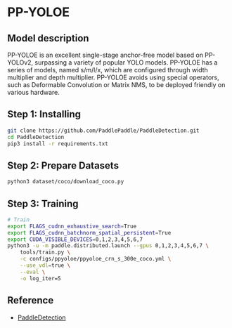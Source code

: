 # PP-YOLOE

## Model description

PP-YOLOE is an excellent single-stage anchor-free model based on PP-YOLOv2, surpassing a variety of popular YOLO models. PP-YOLOE has a series of models, named s/m/l/x, which are configured through width multiplier and depth multiplier. PP-YOLOE avoids using special operators, such as Deformable Convolution or Matrix NMS, to be deployed friendly on various hardware.

## Step 1: Installing

```bash
git clone https://github.com/PaddlePaddle/PaddleDetection.git
cd PaddleDetection
pip3 install -r requirements.txt
```

## Step 2: Prepare Datasets

```bash
python3 dataset/coco/download_coco.py
```

## Step 3: Training

```bash
# Train
export FLAGS_cudnn_exhaustive_search=True
export FLAGS_cudnn_batchnorm_spatial_persistent=True
export CUDA_VISIBLE_DEVICES=0,1,2,3,4,5,6,7
python3 -u -m paddle.distributed.launch --gpus 0,1,2,3,4,5,6,7 \
    tools/train.py \
    -c configs/ppyoloe/ppyoloe_crn_s_300e_coco.yml \
    --use_vdl=true \
    --eval \
    -o log_iter=5
```

## Reference

- [PaddleDetection](https://github.com/PaddlePaddle/PaddleDetection)
